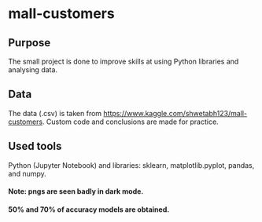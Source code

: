 # mall-customers
## Purpose
The small project is done to improve skills at using Python libraries and analysing data.
## Data
The data (.csv) is taken from https://www.kaggle.com/shwetabh123/mall-customers. Custom code and conclusions are made for practice.
## Used tools
Python (Jupyter Notebook) and libraries: sklearn, matplotlib.pyplot, pandas, and numpy.
#### Note: pngs are seen badly in dark mode.
####       50% and 70% of accuracy models are obtained.
